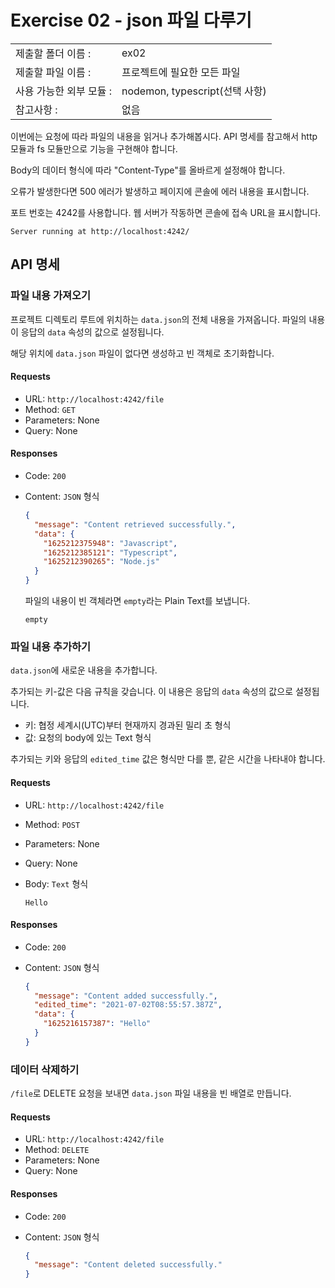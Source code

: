 # Exercise 02 - json 파일 다루기

|                         |                                |
| :---------------------- | ------------------------------ |
| 제출할 폴더 이름 :      | ex02                           |
| 제출할 파일 이름 :      | 프로젝트에 필요한 모든 파일    |
| 사용 가능한 외부 모듈 : | nodemon, typescript(선택 사항) |
| 참고사항 :              | 없음                           |

이번에는 요청에 따라 파일의 내용을 읽거나 추가해봅시다. API 명세를 참고해서 http 모듈과 fs 모듈만으로 기능을 구현해야 합니다.

Body의 데이터 형식에 따라 "Content-Type"를 올바르게 설정해야 합니다.

오류가 발생한다면 500 에러가 발생하고 페이지에 콘솔에 에러 내용을 표시합니다.

포트 번호는 4242를 사용합니다. 웹 서버가 작동하면 콘솔에 접속 URL을 표시합니다.

```
Server running at http://localhost:4242/
```

## API 명세

### 파일 내용 가져오기

프로젝트 디렉토리 루트에 위치하는 `data.json`의 전체 내용을 가져옵니다. 파일의 내용이 응답의 `data` 속성의 값으로 설정됩니다.

해당 위치에 `data.json` 파일이 없다면 생성하고 빈 객체로 초기화합니다.

#### Requests

- URL: `http://localhost:4242/file`
- Method: `GET`
- Parameters: None
- Query: None

#### Responses

- Code: `200`
- Content: `JSON` 형식

  ```json
  {
    "message": "Content retrieved successfully.",
    "data": {
      "1625212375948": "Javascript",
      "1625212385121": "Typescript",
      "1625212390265": "Node.js"
    }
  }
  ```

  파일의 내용이 빈 객체라면 `empty`라는 Plain Text를 보냅니다.

  ```
  empty
  ```

### 파일 내용 추가하기

`data.json`에 새로운 내용을 추가합니다.

추가되는 키-값은 다음 규칙을 갖습니다. 이 내용은 응답의 `data` 속성의 값으로 설정됩니다.

- 키: 협정 세계시(UTC)부터 현재까지 경과된 밀리 초 형식
- 값: 요청의 body에 있는 Text 형식

추가되는 키와 응답의 `edited_time` 값은 형식만 다를 뿐, 같은 시간을 나타내야 합니다.

#### Requests

- URL: `http://localhost:4242/file`
- Method: `POST`
- Parameters: None
- Query: None
- Body: `Text` 형식

  ```
  Hello
  ```

#### Responses

- Code: `200`
- Content: `JSON` 형식

  ```json
  {
    "message": "Content added successfully.",
    "edited_time": "2021-07-02T08:55:57.387Z",
    "data": {
      "1625216157387": "Hello"
    }
  }
  ```

### 데이터 삭제하기

`/file`로 DELETE 요청을 보내면 `data.json` 파일 내용을 빈 배열로 만듭니다.

#### Requests

- URL: `http://localhost:4242/file`
- Method: `DELETE`
- Parameters: None
- Query: None

#### Responses

- Code: `200`
- Content: `JSON` 형식

  ```json
  {
    "message": "Content deleted successfully."
  }
  ```
